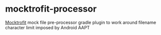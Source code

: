 mocktrofit-processor
====================

[Mocktrofit](https://github.com/vokal/Mocktrofit) mock file pre-processor gradle plugin to work around filename character limit imposed by Android AAPT

